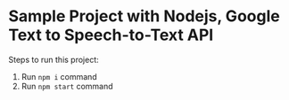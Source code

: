 # Sample Project with Nodejs, Google Text to Speech-to-Text API

Steps to run this project:

1. Run `npm i` command
3. Run `npm start` command
